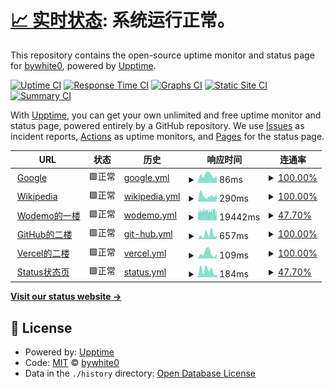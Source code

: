 # [📈 实时状态](https://bywhite0.github.io/status): <!--live status--> **系统运行正常。**

This repository contains the open-source uptime monitor and status page for [bywhite0](https://bywhite0.github.io), powered by [Upptime](https://github.com/upptime/upptime).

[![Uptime CI](https://github.com/bywhite0/status/workflows/Uptime%20CI/badge.svg)](https://github.com/bywhite0/status/actions?query=workflow%3A%22Uptime+CI%22)
[![Response Time CI](https://github.com/bywhite0/status/workflows/Response%20Time%20CI/badge.svg)](https://github.com/bywhite0/status/actions?query=workflow%3A%22Response+Time+CI%22)
[![Graphs CI](https://github.com/bywhite0/status/workflows/Graphs%20CI/badge.svg)](https://github.com/bywhite0/status/actions?query=workflow%3A%22Graphs+CI%22)
[![Static Site CI](https://github.com/bywhite0/status/workflows/Static%20Site%20CI/badge.svg)](https://github.com/bywhite0/status/actions?query=workflow%3A%22Static+Site+CI%22)
[![Summary CI](https://github.com/bywhite0/status/workflows/Summary%20CI/badge.svg)](https://github.com/bywhite0/status/actions?query=workflow%3A%22Summary+CI%22)

With [Upptime](https://upptime.js.org), you can get your own unlimited and free uptime monitor and status page, powered entirely by a GitHub repository. We use [Issues](https://github.com/bywhite0/status/issues) as incident reports, [Actions](https://github.com/bywhite0/status/actions) as uptime monitors, and [Pages](https://bywhite0.github.io/status) for the status page.

<!--start: status pages-->
<!-- This summary is generated by Upptime (https://github.com/upptime/upptime) -->
<!-- Do not edit this manually, your changes will be overwritten -->
<!-- prettier-ignore -->
| URL | 状态 | 历史 | 响应时间 | 连通率 |
| --- | ------ | ------- | ------------- | ------ |
| <img alt="" src="https://www.iconfinder.com/icons/682665/download/png/4096" height="13"> [Google](https://www.google.com) | 🟩正常 | [google.yml](https://github.com/bywhite0/status/commits/HEAD/history/google.yml) | <details><summary><img alt="响应时间图表" src="./graphs/google/response-time-week.png" height="20"> 86ms</summary><br><a href="https://bywhite0.github.io/status/history/google"><img alt="响应时间 103" src="https://img.shields.io/endpoint?url=https%3A%2F%2Fraw.githubusercontent.com%2Fbywhite0%2Fstatus%2FHEAD%2Fapi%2Fgoogle%2Fresponse-time.json"></a><br><a href="https://bywhite0.github.io/status/history/google"><img alt="日均响应时间 78" src="https://img.shields.io/endpoint?url=https%3A%2F%2Fraw.githubusercontent.com%2Fbywhite0%2Fstatus%2FHEAD%2Fapi%2Fgoogle%2Fresponse-time-day.json"></a><br><a href="https://bywhite0.github.io/status/history/google"><img alt="周均响应时间 86" src="https://img.shields.io/endpoint?url=https%3A%2F%2Fraw.githubusercontent.com%2Fbywhite0%2Fstatus%2FHEAD%2Fapi%2Fgoogle%2Fresponse-time-week.json"></a><br><a href="https://bywhite0.github.io/status/history/google"><img alt="月均响应时间 88" src="https://img.shields.io/endpoint?url=https%3A%2F%2Fraw.githubusercontent.com%2Fbywhite0%2Fstatus%2FHEAD%2Fapi%2Fgoogle%2Fresponse-time-month.json"></a><br><a href="https://bywhite0.github.io/status/history/google"><img alt="年均响应时间 103" src="https://img.shields.io/endpoint?url=https%3A%2F%2Fraw.githubusercontent.com%2Fbywhite0%2Fstatus%2FHEAD%2Fapi%2Fgoogle%2Fresponse-time-year.json"></a></details> | <details><summary><a href="https://bywhite0.github.io/status/history/google">100.00%</a></summary><a href="https://bywhite0.github.io/status/history/google"><img alt="连通率 100.00%" src="https://img.shields.io/endpoint?url=https%3A%2F%2Fraw.githubusercontent.com%2Fbywhite0%2Fstatus%2FHEAD%2Fapi%2Fgoogle%2Fuptime.json"></a><br><a href="https://bywhite0.github.io/status/history/google"><img alt="日均连通率 100.00%" src="https://img.shields.io/endpoint?url=https%3A%2F%2Fraw.githubusercontent.com%2Fbywhite0%2Fstatus%2FHEAD%2Fapi%2Fgoogle%2Fuptime-day.json"></a><br><a href="https://bywhite0.github.io/status/history/google"><img alt="周均连通率 100.00%" src="https://img.shields.io/endpoint?url=https%3A%2F%2Fraw.githubusercontent.com%2Fbywhite0%2Fstatus%2FHEAD%2Fapi%2Fgoogle%2Fuptime-week.json"></a><br><a href="https://bywhite0.github.io/status/history/google"><img alt="月均连通率 100.00%" src="https://img.shields.io/endpoint?url=https%3A%2F%2Fraw.githubusercontent.com%2Fbywhite0%2Fstatus%2FHEAD%2Fapi%2Fgoogle%2Fuptime-month.json"></a><br><a href="https://bywhite0.github.io/status/history/google"><img alt="年均联通率 100.00%" src="https://img.shields.io/endpoint?url=https%3A%2F%2Fraw.githubusercontent.com%2Fbywhite0%2Fstatus%2FHEAD%2Fapi%2Fgoogle%2Fuptime-year.json"></a></details>
| <img alt="" src="https://www.iconfinder.com/icons/4375151/download/png/4096" height="13"> [Wikipedia](https://zh.wikipedia.org) | 🟩正常 | [wikipedia.yml](https://github.com/bywhite0/status/commits/HEAD/history/wikipedia.yml) | <details><summary><img alt="响应时间图表" src="./graphs/wikipedia/response-time-week.png" height="20"> 290ms</summary><br><a href="https://bywhite0.github.io/status/history/wikipedia"><img alt="响应时间 303" src="https://img.shields.io/endpoint?url=https%3A%2F%2Fraw.githubusercontent.com%2Fbywhite0%2Fstatus%2FHEAD%2Fapi%2Fwikipedia%2Fresponse-time.json"></a><br><a href="https://bywhite0.github.io/status/history/wikipedia"><img alt="日均响应时间 384" src="https://img.shields.io/endpoint?url=https%3A%2F%2Fraw.githubusercontent.com%2Fbywhite0%2Fstatus%2FHEAD%2Fapi%2Fwikipedia%2Fresponse-time-day.json"></a><br><a href="https://bywhite0.github.io/status/history/wikipedia"><img alt="周均响应时间 290" src="https://img.shields.io/endpoint?url=https%3A%2F%2Fraw.githubusercontent.com%2Fbywhite0%2Fstatus%2FHEAD%2Fapi%2Fwikipedia%2Fresponse-time-week.json"></a><br><a href="https://bywhite0.github.io/status/history/wikipedia"><img alt="月均响应时间 293" src="https://img.shields.io/endpoint?url=https%3A%2F%2Fraw.githubusercontent.com%2Fbywhite0%2Fstatus%2FHEAD%2Fapi%2Fwikipedia%2Fresponse-time-month.json"></a><br><a href="https://bywhite0.github.io/status/history/wikipedia"><img alt="年均响应时间 303" src="https://img.shields.io/endpoint?url=https%3A%2F%2Fraw.githubusercontent.com%2Fbywhite0%2Fstatus%2FHEAD%2Fapi%2Fwikipedia%2Fresponse-time-year.json"></a></details> | <details><summary><a href="https://bywhite0.github.io/status/history/wikipedia">100.00%</a></summary><a href="https://bywhite0.github.io/status/history/wikipedia"><img alt="连通率 99.99%" src="https://img.shields.io/endpoint?url=https%3A%2F%2Fraw.githubusercontent.com%2Fbywhite0%2Fstatus%2FHEAD%2Fapi%2Fwikipedia%2Fuptime.json"></a><br><a href="https://bywhite0.github.io/status/history/wikipedia"><img alt="日均连通率 100.00%" src="https://img.shields.io/endpoint?url=https%3A%2F%2Fraw.githubusercontent.com%2Fbywhite0%2Fstatus%2FHEAD%2Fapi%2Fwikipedia%2Fuptime-day.json"></a><br><a href="https://bywhite0.github.io/status/history/wikipedia"><img alt="周均连通率 100.00%" src="https://img.shields.io/endpoint?url=https%3A%2F%2Fraw.githubusercontent.com%2Fbywhite0%2Fstatus%2FHEAD%2Fapi%2Fwikipedia%2Fuptime-week.json"></a><br><a href="https://bywhite0.github.io/status/history/wikipedia"><img alt="月均连通率 100.00%" src="https://img.shields.io/endpoint?url=https%3A%2F%2Fraw.githubusercontent.com%2Fbywhite0%2Fstatus%2FHEAD%2Fapi%2Fwikipedia%2Fuptime-month.json"></a><br><a href="https://bywhite0.github.io/status/history/wikipedia"><img alt="年均联通率 99.99%" src="https://img.shields.io/endpoint?url=https%3A%2F%2Fraw.githubusercontent.com%2Fbywhite0%2Fstatus%2FHEAD%2Fapi%2Fwikipedia%2Fuptime-year.json"></a></details>
| <img alt="" src="https://q1.qlogo.cn/g?b=qq&nk=3240558932&s=640&t=1" height="13"> [Wodemo的一楼](https://bywhite.wodemo.net) | 🟩正常 | [wodemo.yml](https://github.com/bywhite0/status/commits/HEAD/history/wodemo.yml) | <details><summary><img alt="响应时间图表" src="./graphs/wodemo/response-time-week.png" height="20"> 19442ms</summary><br><a href="https://bywhite0.github.io/status/history/wodemo"><img alt="响应时间 9945" src="https://img.shields.io/endpoint?url=https%3A%2F%2Fraw.githubusercontent.com%2Fbywhite0%2Fstatus%2FHEAD%2Fapi%2Fwodemo%2Fresponse-time.json"></a><br><a href="https://bywhite0.github.io/status/history/wodemo"><img alt="日均响应时间 18213" src="https://img.shields.io/endpoint?url=https%3A%2F%2Fraw.githubusercontent.com%2Fbywhite0%2Fstatus%2FHEAD%2Fapi%2Fwodemo%2Fresponse-time-day.json"></a><br><a href="https://bywhite0.github.io/status/history/wodemo"><img alt="周均响应时间 19442" src="https://img.shields.io/endpoint?url=https%3A%2F%2Fraw.githubusercontent.com%2Fbywhite0%2Fstatus%2FHEAD%2Fapi%2Fwodemo%2Fresponse-time-week.json"></a><br><a href="https://bywhite0.github.io/status/history/wodemo"><img alt="月均响应时间 17811" src="https://img.shields.io/endpoint?url=https%3A%2F%2Fraw.githubusercontent.com%2Fbywhite0%2Fstatus%2FHEAD%2Fapi%2Fwodemo%2Fresponse-time-month.json"></a><br><a href="https://bywhite0.github.io/status/history/wodemo"><img alt="年均响应时间 9945" src="https://img.shields.io/endpoint?url=https%3A%2F%2Fraw.githubusercontent.com%2Fbywhite0%2Fstatus%2FHEAD%2Fapi%2Fwodemo%2Fresponse-time-year.json"></a></details> | <details><summary><a href="https://bywhite0.github.io/status/history/wodemo">47.70%</a></summary><a href="https://bywhite0.github.io/status/history/wodemo"><img alt="连通率 98.23%" src="https://img.shields.io/endpoint?url=https%3A%2F%2Fraw.githubusercontent.com%2Fbywhite0%2Fstatus%2FHEAD%2Fapi%2Fwodemo%2Fuptime.json"></a><br><a href="https://bywhite0.github.io/status/history/wodemo"><img alt="日均连通率 51.24%" src="https://img.shields.io/endpoint?url=https%3A%2F%2Fraw.githubusercontent.com%2Fbywhite0%2Fstatus%2FHEAD%2Fapi%2Fwodemo%2Fuptime-day.json"></a><br><a href="https://bywhite0.github.io/status/history/wodemo"><img alt="周均连通率 47.70%" src="https://img.shields.io/endpoint?url=https%3A%2F%2Fraw.githubusercontent.com%2Fbywhite0%2Fstatus%2FHEAD%2Fapi%2Fwodemo%2Fuptime-week.json"></a><br><a href="https://bywhite0.github.io/status/history/wodemo"><img alt="月均连通率 86.31%" src="https://img.shields.io/endpoint?url=https%3A%2F%2Fraw.githubusercontent.com%2Fbywhite0%2Fstatus%2FHEAD%2Fapi%2Fwodemo%2Fuptime-month.json"></a><br><a href="https://bywhite0.github.io/status/history/wodemo"><img alt="年均联通率 98.23%" src="https://img.shields.io/endpoint?url=https%3A%2F%2Fraw.githubusercontent.com%2Fbywhite0%2Fstatus%2FHEAD%2Fapi%2Fwodemo%2Fuptime-year.json"></a></details>
| <img alt="" src="https://bywhite0.github.io/android-chrome-512x512.png" height="13"> [GitHub的二楼](https://bywhite0.github.io) | 🟩正常 | [git-hub.yml](https://github.com/bywhite0/status/commits/HEAD/history/git-hub.yml) | <details><summary><img alt="响应时间图表" src="./graphs/git-hub/response-time-week.png" height="20"> 657ms</summary><br><a href="https://bywhite0.github.io/status/history/git-hub"><img alt="响应时间 623" src="https://img.shields.io/endpoint?url=https%3A%2F%2Fraw.githubusercontent.com%2Fbywhite0%2Fstatus%2FHEAD%2Fapi%2Fgit-hub%2Fresponse-time.json"></a><br><a href="https://bywhite0.github.io/status/history/git-hub"><img alt="日均响应时间 395" src="https://img.shields.io/endpoint?url=https%3A%2F%2Fraw.githubusercontent.com%2Fbywhite0%2Fstatus%2FHEAD%2Fapi%2Fgit-hub%2Fresponse-time-day.json"></a><br><a href="https://bywhite0.github.io/status/history/git-hub"><img alt="周均响应时间 657" src="https://img.shields.io/endpoint?url=https%3A%2F%2Fraw.githubusercontent.com%2Fbywhite0%2Fstatus%2FHEAD%2Fapi%2Fgit-hub%2Fresponse-time-week.json"></a><br><a href="https://bywhite0.github.io/status/history/git-hub"><img alt="月均响应时间 766" src="https://img.shields.io/endpoint?url=https%3A%2F%2Fraw.githubusercontent.com%2Fbywhite0%2Fstatus%2FHEAD%2Fapi%2Fgit-hub%2Fresponse-time-month.json"></a><br><a href="https://bywhite0.github.io/status/history/git-hub"><img alt="年均响应时间 623" src="https://img.shields.io/endpoint?url=https%3A%2F%2Fraw.githubusercontent.com%2Fbywhite0%2Fstatus%2FHEAD%2Fapi%2Fgit-hub%2Fresponse-time-year.json"></a></details> | <details><summary><a href="https://bywhite0.github.io/status/history/git-hub">100.00%</a></summary><a href="https://bywhite0.github.io/status/history/git-hub"><img alt="连通率 97.75%" src="https://img.shields.io/endpoint?url=https%3A%2F%2Fraw.githubusercontent.com%2Fbywhite0%2Fstatus%2FHEAD%2Fapi%2Fgit-hub%2Fuptime.json"></a><br><a href="https://bywhite0.github.io/status/history/git-hub"><img alt="日均连通率 100.00%" src="https://img.shields.io/endpoint?url=https%3A%2F%2Fraw.githubusercontent.com%2Fbywhite0%2Fstatus%2FHEAD%2Fapi%2Fgit-hub%2Fuptime-day.json"></a><br><a href="https://bywhite0.github.io/status/history/git-hub"><img alt="周均连通率 100.00%" src="https://img.shields.io/endpoint?url=https%3A%2F%2Fraw.githubusercontent.com%2Fbywhite0%2Fstatus%2FHEAD%2Fapi%2Fgit-hub%2Fuptime-week.json"></a><br><a href="https://bywhite0.github.io/status/history/git-hub"><img alt="月均连通率 100.00%" src="https://img.shields.io/endpoint?url=https%3A%2F%2Fraw.githubusercontent.com%2Fbywhite0%2Fstatus%2FHEAD%2Fapi%2Fgit-hub%2Fuptime-month.json"></a><br><a href="https://bywhite0.github.io/status/history/git-hub"><img alt="年均联通率 97.75%" src="https://img.shields.io/endpoint?url=https%3A%2F%2Fraw.githubusercontent.com%2Fbywhite0%2Fstatus%2FHEAD%2Fapi%2Fgit-hub%2Fuptime-year.json"></a></details>
| <img alt="" src="https://q1.qlogo.cn/g?b=qq&nk=1842160491&s=640&t=1" height="13"> [Vercel的二楼](https://bywhite.vercel.app) | 🟩正常 | [vercel.yml](https://github.com/bywhite0/status/commits/HEAD/history/vercel.yml) | <details><summary><img alt="响应时间图表" src="./graphs/vercel/response-time-week.png" height="20"> 109ms</summary><br><a href="https://bywhite0.github.io/status/history/vercel"><img alt="响应时间 133" src="https://img.shields.io/endpoint?url=https%3A%2F%2Fraw.githubusercontent.com%2Fbywhite0%2Fstatus%2FHEAD%2Fapi%2Fvercel%2Fresponse-time.json"></a><br><a href="https://bywhite0.github.io/status/history/vercel"><img alt="日均响应时间 93" src="https://img.shields.io/endpoint?url=https%3A%2F%2Fraw.githubusercontent.com%2Fbywhite0%2Fstatus%2FHEAD%2Fapi%2Fvercel%2Fresponse-time-day.json"></a><br><a href="https://bywhite0.github.io/status/history/vercel"><img alt="周均响应时间 109" src="https://img.shields.io/endpoint?url=https%3A%2F%2Fraw.githubusercontent.com%2Fbywhite0%2Fstatus%2FHEAD%2Fapi%2Fvercel%2Fresponse-time-week.json"></a><br><a href="https://bywhite0.github.io/status/history/vercel"><img alt="月均响应时间 140" src="https://img.shields.io/endpoint?url=https%3A%2F%2Fraw.githubusercontent.com%2Fbywhite0%2Fstatus%2FHEAD%2Fapi%2Fvercel%2Fresponse-time-month.json"></a><br><a href="https://bywhite0.github.io/status/history/vercel"><img alt="年均响应时间 133" src="https://img.shields.io/endpoint?url=https%3A%2F%2Fraw.githubusercontent.com%2Fbywhite0%2Fstatus%2FHEAD%2Fapi%2Fvercel%2Fresponse-time-year.json"></a></details> | <details><summary><a href="https://bywhite0.github.io/status/history/vercel">100.00%</a></summary><a href="https://bywhite0.github.io/status/history/vercel"><img alt="连通率 99.99%" src="https://img.shields.io/endpoint?url=https%3A%2F%2Fraw.githubusercontent.com%2Fbywhite0%2Fstatus%2FHEAD%2Fapi%2Fvercel%2Fuptime.json"></a><br><a href="https://bywhite0.github.io/status/history/vercel"><img alt="日均连通率 100.00%" src="https://img.shields.io/endpoint?url=https%3A%2F%2Fraw.githubusercontent.com%2Fbywhite0%2Fstatus%2FHEAD%2Fapi%2Fvercel%2Fuptime-day.json"></a><br><a href="https://bywhite0.github.io/status/history/vercel"><img alt="周均连通率 100.00%" src="https://img.shields.io/endpoint?url=https%3A%2F%2Fraw.githubusercontent.com%2Fbywhite0%2Fstatus%2FHEAD%2Fapi%2Fvercel%2Fuptime-week.json"></a><br><a href="https://bywhite0.github.io/status/history/vercel"><img alt="月均连通率 100.00%" src="https://img.shields.io/endpoint?url=https%3A%2F%2Fraw.githubusercontent.com%2Fbywhite0%2Fstatus%2FHEAD%2Fapi%2Fvercel%2Fuptime-month.json"></a><br><a href="https://bywhite0.github.io/status/history/vercel"><img alt="年均联通率 99.99%" src="https://img.shields.io/endpoint?url=https%3A%2F%2Fraw.githubusercontent.com%2Fbywhite0%2Fstatus%2FHEAD%2Fapi%2Fvercel%2Fuptime-year.json"></a></details>
| <img alt="" src="https://bywhite0.github.io/status/logo-512.png" height="13"> [Status状态页](https://bywhite0.github.io/status) | 🟩正常 | [status.yml](https://github.com/bywhite0/status/commits/HEAD/history/status.yml) | <details><summary><img alt="响应时间图表" src="./graphs/status/response-time-week.png" height="20"> 184ms</summary><br><a href="https://bywhite0.github.io/status/history/status"><img alt="响应时间 145" src="https://img.shields.io/endpoint?url=https%3A%2F%2Fraw.githubusercontent.com%2Fbywhite0%2Fstatus%2FHEAD%2Fapi%2Fstatus%2Fresponse-time.json"></a><br><a href="https://bywhite0.github.io/status/history/status"><img alt="日均响应时间 63" src="https://img.shields.io/endpoint?url=https%3A%2F%2Fraw.githubusercontent.com%2Fbywhite0%2Fstatus%2FHEAD%2Fapi%2Fstatus%2Fresponse-time-day.json"></a><br><a href="https://bywhite0.github.io/status/history/status"><img alt="周均响应时间 184" src="https://img.shields.io/endpoint?url=https%3A%2F%2Fraw.githubusercontent.com%2Fbywhite0%2Fstatus%2FHEAD%2Fapi%2Fstatus%2Fresponse-time-week.json"></a><br><a href="https://bywhite0.github.io/status/history/status"><img alt="月均响应时间 187" src="https://img.shields.io/endpoint?url=https%3A%2F%2Fraw.githubusercontent.com%2Fbywhite0%2Fstatus%2FHEAD%2Fapi%2Fstatus%2Fresponse-time-month.json"></a><br><a href="https://bywhite0.github.io/status/history/status"><img alt="年均响应时间 145" src="https://img.shields.io/endpoint?url=https%3A%2F%2Fraw.githubusercontent.com%2Fbywhite0%2Fstatus%2FHEAD%2Fapi%2Fstatus%2Fresponse-time-year.json"></a></details> | <details><summary><a href="https://bywhite0.github.io/status/history/status">47.70%</a></summary><a href="https://bywhite0.github.io/status/history/status"><img alt="连通率 98.23%" src="https://img.shields.io/endpoint?url=https%3A%2F%2Fraw.githubusercontent.com%2Fbywhite0%2Fstatus%2FHEAD%2Fapi%2Fstatus%2Fuptime.json"></a><br><a href="https://bywhite0.github.io/status/history/status"><img alt="日均连通率 51.25%" src="https://img.shields.io/endpoint?url=https%3A%2F%2Fraw.githubusercontent.com%2Fbywhite0%2Fstatus%2FHEAD%2Fapi%2Fstatus%2Fuptime-day.json"></a><br><a href="https://bywhite0.github.io/status/history/status"><img alt="周均连通率 47.70%" src="https://img.shields.io/endpoint?url=https%3A%2F%2Fraw.githubusercontent.com%2Fbywhite0%2Fstatus%2FHEAD%2Fapi%2Fstatus%2Fuptime-week.json"></a><br><a href="https://bywhite0.github.io/status/history/status"><img alt="月均连通率 86.31%" src="https://img.shields.io/endpoint?url=https%3A%2F%2Fraw.githubusercontent.com%2Fbywhite0%2Fstatus%2FHEAD%2Fapi%2Fstatus%2Fuptime-month.json"></a><br><a href="https://bywhite0.github.io/status/history/status"><img alt="年均联通率 98.23%" src="https://img.shields.io/endpoint?url=https%3A%2F%2Fraw.githubusercontent.com%2Fbywhite0%2Fstatus%2FHEAD%2Fapi%2Fstatus%2Fuptime-year.json"></a></details>

<!--end: status pages-->

[**Visit our status website →**](https://bywhite0.github.io/status)

## 📄 License

- Powered by: [Upptime](https://github.com/upptime/upptime)
- Code: [MIT](./LICENSE) © [bywhite0](https://bywhite.wodemo.net)
- Data in the `./history` directory: [Open Database License](https://opendatacommons.org/licenses/odbl/1-0/)
